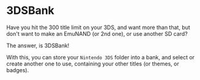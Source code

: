 # 3DSBank
Have you hit the 300 title limit on your 3DS, and want more than that, but don't want to make an EmuNAND (or 2nd one), or use another SD card?

The answer, is 3DSBank!

With this, you can store your `Nintendo 3DS` folder into a bank, and select or create another one to use, containing your other titles (or themes, or badges).
